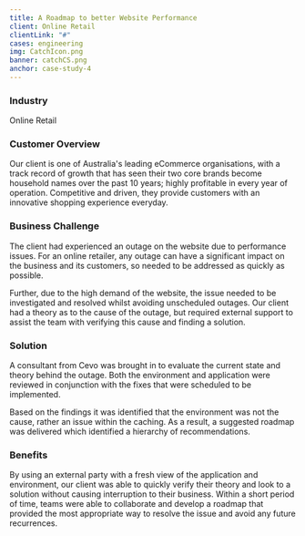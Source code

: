```yaml
---
title: A Roadmap to better Website Performance
client: Online Retail
clientLink: "#"
cases: engineering
img: CatchIcon.png
banner: catchCS.png
anchor: case-study-4
---
```

### Industry

Online Retail

### Customer Overview

Our client is one of Australia's leading eCommerce organisations, with a track record of growth that has seen their two core brands become household names over the past 10 years; highly profitable in every year of operation. Competitive and driven, they provide customers with an innovative shopping experience everyday.

### Business Challenge

The client had experienced an outage on the website due to performance issues. For an online retailer, any outage can have a significant impact on the business and its customers, so needed to be addressed as quickly as possible. 

Further, due to the high demand of the website, the issue needed to be investigated and resolved whilst avoiding unscheduled outages. Our client had a theory as to the cause of the outage, but required external support to assist the team with verifying this cause and finding a solution.

### Solution

A consultant from Cevo was brought in to evaluate the current state and theory behind the outage. Both the environment and application were reviewed in conjunction with the fixes that were scheduled to be implemented.

Based on the findings it was identified that the environment was not the cause, rather an issue within the caching. As a result, a suggested roadmap was delivered which identified a hierarchy of recommendations.

### Benefits

By using an external party with a fresh view of the application and environment, our client was able to quickly verify their theory and look to a solution without causing interruption to their business. Within a short period of time, teams were able to collaborate and develop a roadmap that provided the most appropriate way to resolve the issue and avoid any future recurrences.
